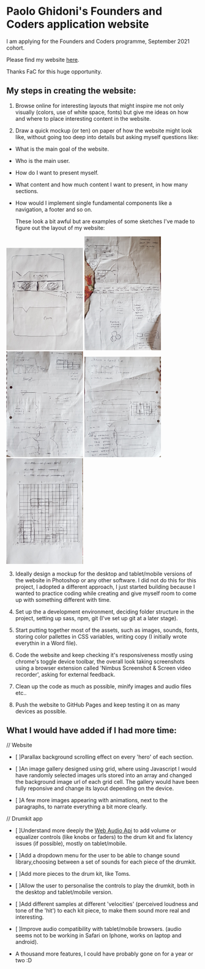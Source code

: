 # Paolo Ghidoni's Founders and Coders application website

I am applying for the Founders and Coders programme, September 2021 cohort.

Please find my website [here](https://paologhidoni.github.io/fac-application/).

Thanks FaC for this huge opportunity.


## My steps in creating the website:

1. Browse online for interesting layouts that might inspire me not only visually (colors, use of white space, fonts) but give me ideas on how and where to place interesting content in the website.

2. Draw a quick mockup (or ten) on paper of how the website might look like, without going too deep into details but asking myself questions like:

- What is the main goal of the website.

- Who is the main user.

- How do I want to present myself.

- What content and how much content I want to present, in how many sections.

- How would I implement single fundamental components like a navigation, a footer and so on.

  These look a bit awful but are examples of some sketches I've made to figure out the layout of my website:



<img src='assets/img/project-1.jpg' style='max-width: 200px'>
<img src='assets/img/project-2.jpg' style='max-width: 200px'>
<img src='assets/img/project-3.jpg' style='max-width: 200px'>
<img src='assets/img/project-4.jpg' style='max-width: 200px'>
<img src='assets/img/project-5.jpg' style='max-width: 200px'>

3. Ideally design a mockup for the desktop and tablet/mobile versions of the website in Photoshop or any other software. I did not do this for this project, I adopted a different approach, I just started building because I wanted to practice coding while creating and give myself room to come up with something different with time.

4. Set up the a development environment, deciding folder structure in the project, setting up sass, npm, git (I've set up git at a later stage).

5. Start putting together most of the assets, such as images, sounds, fonts, storing color pallettes in CSS variables, writing copy (I initially wrote everythin in a Word file).

6. Code the website and keep checking it's responsiveness mostly using chrome's toggle device toolbar, the overall look taking screenshots using a browser extension called 'Nimbus Screenshot & Screen video recorder', asking for external feedback.

7. Clean up the code as much as possible, minify images and audio files etc..

8. Push the website to GitHub Pages and keep testing it on as many devices as possible.




## What I would have added if I had more time:

// Website

- [ ]Parallax background scrolling effect on every 'hero' of each section.

- [ ]An image gallery designed using grid, where using Javascript I would have randomly selected images urls stored into an array and changed the background image url of each grid cell. The gallery would have been fully reponsive and change its layout depending on the device.

- [ ]A few more images appearing with animations, next to the paragraphs, to narrate everything a bit more clearly.

// Drumkit app

- [ ]Understand more deeply the [Web Audio Api](https://developer.mozilla.org/en-US/docs/Web/API/Web_Audio_API) to add volume or equalizer controls (like knobs or faders) to the drum kit and fix latency issues (if possible), mostly on tablet/mobile.

- [ ]Add a dropdown menu for the user to be able to change sound library,choosing between a set of sounds for each piece of the drumkit.

- [ ]Add more pieces to the drum kit, like Toms.

- [ ]Allow the user to personalise the controls to play the drumkit, both in the desktop and tablet/mobile version.

- [ ]Add different samples at different 'velocities' (perceived loudness and tone of the 'hit') to each kit piece, to make them sound more real and interesting.

- [ ]Improve audio compatibility with tablet/mobile browsers. (audio seems not to be working in Safari on Iphone, works on laptop and android).

-  A thousand more features, I could have probably gone on for a year or two :D



